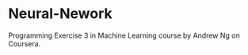 Neural-Nework
=============

Programming Exercise 3 in Machine Learning course by Andrew Ng on Coursera. 
